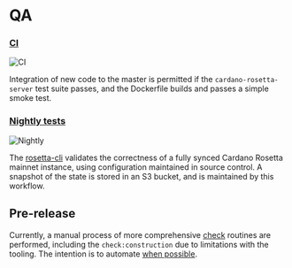 # QA
### [CI]
![CI](https://github.com/input-output-hk/cardano-rosetta/workflows/CI/badge.svg)

Integration of new code to the master is permitted if the `cardano-rosetta-server` test suite 
passes, and the Dockerfile builds and passes a simple smoke test.

### [Nightly tests]
![Nightly](https://github.com/input-output-hk/cardano-rosetta/workflows/Nightly/badge.svg)

The [rosetta-cli](https://github.com/coinbase/rosetta-cli) validates the correctness of 
a fully synced Cardano Rosetta mainnet instance, using configuration maintained in source control. 
A snapshot of the state is stored in an S3 bucket, and is maintained by this workflow. 

## Pre-release
Currently, a manual process of more comprehensive [check] routines are performed, including the 
`check:construction` due to limitations with the tooling. The intention is to automate [when 
possible].

[CI]: ../.github/workflows/ci.yml
[Nightly tests]: ../.github/workflows/nightly.yml
[check]: ../test/check/README.md
[when possible]: https://github.com/coinbase/rosetta-cli/issues/112